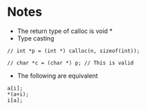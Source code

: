 # Notes
- The return type of calloc is void *
- Type casting
```
// int *p = (int *) calloc(n, sizeof(int));

// char *c = (char *) p; // This is valid
```
- The following are equivalent
```
a[i];
*(a+i);
i[a];
```
